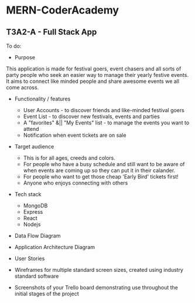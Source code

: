 # MERN-CoderAcademy
## T3A2-A - Full Stack App 

To do:
- Purpose

This application is made for festival goers, event chasers and all sorts of party people who seek an easier way to manage their yearly festive events. It aims to connect like minded people and share awesome events we all come across.

- Functionality / features
    - User Accounts - to discover friends and like-minded festival goers
    - Event List - to discover new festivals, events and parties 
    - A "favorites" &|| "My Events" list - to manage the events you want to attend
    - Notification when event tickets are on sale

- Target audience
    - This is for all ages, creeds and colors.
    - For people who have a busy schedule and still want to be aware of when events are coming up so they can put it in their calander.
    - For people who want to get those cheap 'Early Bird' tickets first!
    - Anyone who enjoys connecting with others


- Tech stack
    - MongoDB
    - Express
    - React
    - Nodejs


- Data Flow Diagram

- Application Architecture Diagram

- User Stories

- Wireframes for multiple standard screen sizes, created using industry standard software

- Screenshots of your Trello board demonstrating use throughout the initial stages of the project
